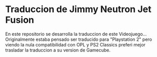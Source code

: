# Traduccion de Jimmy Neutron Jet Fusion
En este repositorio se desarrolla la traduccion de este Videojuego... Originalmente estaba pensado ser traducido para "Playstation 2" pero viendo la nula compatibilidad con OPL y PS2 Classics preferi mejor trasladar la traduccion a su version de Gamecube.
